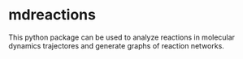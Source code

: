 # mdreactions
This python package can be used to analyze reactions in molecular dynamics trajectores and generate graphs of reaction networks.
